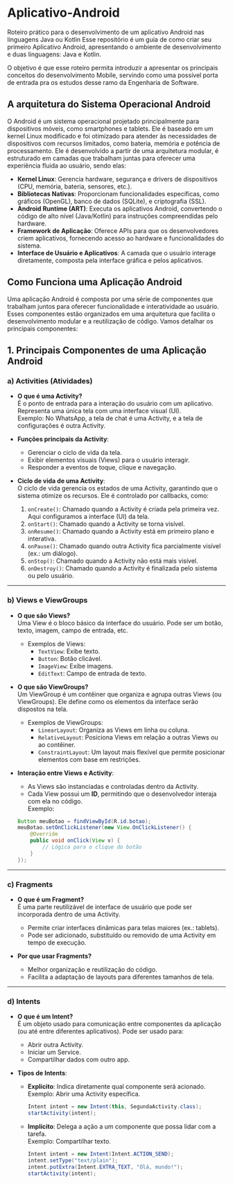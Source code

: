 # Aplicativo-Android
Roteiro prático para o desenvolvimento de um aplicativo Android nas linguagens Java ou Kotlin
Esse repositório é um guia de como criar seu primeiro Aplicativo Android, apresentando o ambiente de desenvolvimento e duas linguagens: Java e Kotlin.

O objetivo é que esse roteiro permita introduzir a apresentar os principais conceitos do desenvolvimento Mobile, servindo como uma possível porta de entrada pra os estudos desse ramo da Engenharia de Software.

## A arquitetura do Sistema Operacional Android

O Android é um sistema operacional projetado principalmente para dispositivos móveis, como smartphones e tablets. Ele é baseado em um kernel Linux modificado e foi otimizado para atender às necessidades de dispositivos com recursos limitados, como bateria, memória e potência de processamento. Ele é desenvolvido a partir de uma arquitetura modular, é estruturado em camadas que trabalham juntas para oferecer uma experiência fluida ao usuário, sendo elas:

- **Kernel Linux**: Gerencia hardware, segurança e drivers de dispositivos (CPU, memória, bateria, sensores, etc.).
- **Bibliotecas Nativas**: Proporcionam funcionalidades específicas, como gráficos (OpenGL), banco de dados (SQLite), e criptografia (SSL).
- **Android Runtime (ART)**: Executa os aplicativos Android, convertendo o código de alto nível (Java/Kotlin) para instruções compreendidas pelo hardware.
- **Framework de Aplicação**: Oferece APIs para que os desenvolvedores criem aplicativos, fornecendo acesso ao hardware e funcionalidades do sistema.
- **Interface de Usuário e Aplicativos**: A camada que o usuário interage diretamente, composta pela interface gráfica e pelos aplicativos.

## Como Funciona uma Aplicação Android

Uma aplicação Android é composta por uma série de componentes que trabalham juntos para oferecer funcionalidade e interatividade ao usuário. Esses componentes estão organizados em uma arquitetura que facilita o desenvolvimento modular e a reutilização de código. Vamos detalhar os principais componentes:

## 1. Principais Componentes de uma Aplicação Android

### a) Activities (Atividades)
- **O que é uma Activity?**  
  É o ponto de entrada para a interação do usuário com um aplicativo. Representa uma única tela com uma interface visual (UI).  
  Exemplo: No WhatsApp, a tela de chat é uma Activity, e a tela de configurações é outra Activity.

- **Funções principais da Activity**:  
  - Gerenciar o ciclo de vida da tela.  
  - Exibir elementos visuais (Views) para o usuário interagir.  
  - Responder a eventos de toque, clique e navegação.

- **Ciclo de vida de uma Activity**:  
  O ciclo de vida gerencia os estados de uma Activity, garantindo que o sistema otimize os recursos. Ele é controlado por callbacks, como:
  1. `onCreate()`: Chamado quando a Activity é criada pela primeira vez. Aqui configuramos a interface (UI) da tela.
  2. `onStart()`: Chamado quando a Activity se torna visível.
  3. `onResume()`: Chamado quando a Activity está em primeiro plano e interativa.
  4. `onPause()`: Chamado quando outra Activity fica parcialmente visível (ex.: um diálogo).
  5. `onStop()`: Chamado quando a Activity não está mais visível.
  6. `onDestroy()`: Chamado quando a Activity é finalizada pelo sistema ou pelo usuário.

---

### b) Views e ViewGroups
- **O que são Views?**  
  Uma View é o bloco básico da interface do usuário. Pode ser um botão, texto, imagem, campo de entrada, etc.
  - Exemplos de Views:
    - `TextView`: Exibe texto.
    - `Button`: Botão clicável.
    - `ImageView`: Exibe imagens.
    - `EditText`: Campo de entrada de texto.

- **O que são ViewGroups?**  
  Um ViewGroup é um contêiner que organiza e agrupa outras Views (ou ViewGroups). Ele define como os elementos da interface serão dispostos na tela.
  - Exemplos de ViewGroups:
    - `LinearLayout`: Organiza as Views em linha ou coluna.
    - `RelativeLayout`: Posiciona Views em relação a outras Views ou ao contêiner.
    - `ConstraintLayout`: Um layout mais flexível que permite posicionar elementos com base em restrições.

- **Interação entre Views e Activity**:  
  - As Views são instanciadas e controladas dentro da Activity.  
  - Cada View possui um **ID**, permitindo que o desenvolvedor interaja com ela no código.  
  Exemplo:
  ```java
  Button meuBotao = findViewById(R.id.botao);
  meuBotao.setOnClickListener(new View.OnClickListener() {
      @Override
      public void onClick(View v) {
          // Lógica para o clique do botão
      }
  });

---
  
### c) Fragments
- **O que é um Fragment?**  
  É uma parte reutilizável de interface de usuário que pode ser incorporada dentro de uma Activity.
  - Permite criar interfaces dinâmicas para telas maiores (ex.: tablets).
  - Pode ser adicionado, substituído ou removido de uma Activity em tempo de execução.

- **Por que usar Fragments?**  
  - Melhor organização e reutilização do código.  
  - Facilita a adaptação de layouts para diferentes tamanhos de tela.

---

### d) Intents
- **O que é um Intent?**  
  É um objeto usado para comunicação entre componentes da aplicação (ou até entre diferentes aplicativos). Pode ser usado para:  
  - Abrir outra Activity.  
  - Iniciar um Service.  
  - Compartilhar dados com outro app.

- **Tipos de Intents**:  
  - **Explícito**: Indica diretamente qual componente será acionado.  
    Exemplo: Abrir uma Activity específica.  
    ```java
    Intent intent = new Intent(this, SegundaActivity.class);
    startActivity(intent);
    ```  
  - **Implícito**: Delega a ação a um componente que possa lidar com a tarefa.  
    Exemplo: Compartilhar texto.  
    ```java
    Intent intent = new Intent(Intent.ACTION_SEND);
    intent.setType("text/plain");
    intent.putExtra(Intent.EXTRA_TEXT, "Olá, mundo!");
    startActivity(intent);
    ```



  

